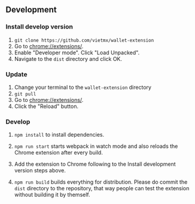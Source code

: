 ## Development

### Install develop version

1. `git clone https://github.com/vietmx/wallet-extension`
2. Go to [chrome://extensions/](chrome://extensions/).
3. Enable "Developer mode". Click "Load Unpacked".
4. Navigate to the `dist` directory and click OK.

### Update

1. Change your terminal to the `wallet-extension` directory
2. `git pull`
3. Go to [chrome://extensions/](chrome://extensions/).
4. Click the "Reload" button.

### Develop

1. `npm install` to install dependencies.

2. `npm run start` starts webpack in watch mode and also reloads the Chrome extension after every build.

3. Add the extension to Chrome following to the Install development version steps above.

4. `npm run build` builds everything for distribution. Please do commit the `dist` directory to the repository, that way people can test the extension without building it by themself.
